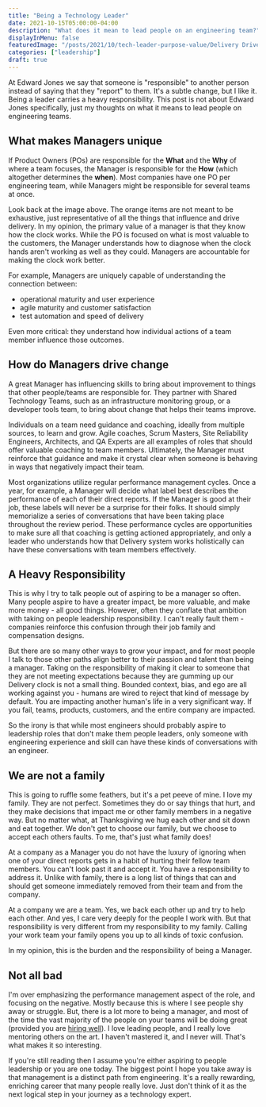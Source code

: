 ```yaml
---
title: "Being a Technology Leader"
date: 2021-10-15T05:00:00-04:00
description: "What does it mean to lead people on an engineering team?"
displayInMenu: false
featuredImage: "/posts/2021/10/tech-leader-purpose-value/Delivery Drivers.png"
categories: ["leadership"]
draft: true
---
```

At Edward Jones we say that someone is "responsible" to another person instead of saying that they "report" to them.  It's a subtle change, but I like it.  Being a leader carries a heavy responsibility. This post is not about Edward Jones specifically, just my thoughts on what it means to lead people on engineering teams.

## What makes Managers unique
If Product Owners (POs) are responsible for the **What** and the **Why** of where a team focuses, the Manager is responsible for the **How** (which altogether determines the **when**).  Most companies have one PO per engineering team, while Managers might be responsible for several teams at once.

Look back at the image above. The orange items are not meant to be exhaustive, just representative of all the things that influence and drive delivery. In my opinion, the primary value of a manager is that they know how the clock works. While the PO is focused on what is most valuable to the customers, the Manager understands how to diagnose when the clock hands aren't working as well as they could. Managers are accountable for making the clock work better.

For example, Managers are uniquely capable of understanding the connection between:

- operational maturity and user experience
- agile maturity and customer satisfaction
- test automation and speed of delivery

Even more critical: they understand how individual actions of a team member influence those outcomes.

## How do Managers drive change
A great Manager has influencing skills to bring about improvement to things that other people/teams are responsible for. They partner with Shared Technology Teams, such as an infrastructure monitoring group, or a developer tools team, to bring about change that helps their teams improve.

Individuals on a team need guidance and coaching, ideally from multiple sources, to learn and grow. Agile coaches, Scrum Masters, Site Reliability Engineers, Architects, and QA Experts are all examples of roles that should offer valuable coaching to team members. Ultimately, the Manager must reinforce that guidance and make it crystal clear when someone is behaving in ways that negatively impact their team.

Most organizations utilize regular performance management cycles. Once a year, for example, a Manager will decide what label best describes the performance of each of their direct reports.  If the Manager is good at their job, these labels will never be a surprise for their folks. It should simply memorialize a series of conversations that have been taking place throughout the review period. These performance cycles are opportunities to make sure all that coaching is getting actioned appropriately, and only a leader who understands how that Delivery system works holistically can have these conversations with team members effectively.

## A Heavy Responsibility
This is why I try to talk people out of aspiring to be a manager so often. Many people aspire to have a greater impact, be more valuable, and make more money - all good things.  However, often they conflate that ambition with taking on people leadership responsibility. I can't really fault them - companies reinforce this confusion through their job family and compensation designs.

But there are so many other ways to grow your impact, and for most people I talk to those other paths align better to their passion and talent than being a manager. Taking on the responsibility of making it clear to someone that they are not meeting expectations because they are gumming up our Delivery clock is not a small thing. Bounded context, bias, and ego are all working against you - humans are wired to reject that kind of message by default. You are impacting another human's life in a very significant way. If you fail, teams, products, customers, and the entire company are impacted.

So the irony is that while most engineers should probably aspire to leadership roles that don't make them people leaders, only someone with engineering experience and skill can have these kinds of conversations with an engineer.

## We are not a family
This is going to ruffle some feathers, but it's a pet peeve of mine. I love my family. They are not perfect. Sometimes they do or say things that hurt, and they make decisions that impact me or other family members in a negative way. But no matter what, at Thanksgiving we hug each other and sit down and eat together. We don't get to choose our family, but we choose to accept each others faults. To me, that's just what family does!

At a company as a Manager you do not have the luxury of ignoring when one of your direct reports gets in a habit of hurting their fellow team members. You can't look past it and accept it. You have a responsibility to address it. Unlike with family, there is a long list of things that can and should get someone immediately removed from their team and from the company.

At a company we are a team. Yes, we back each other up and try to help each other. And yes, I care very deeply for the people I work with. But that responsibility is very different from my responsibility to my family. Calling your work team your family opens you up to all kinds of toxic confusion.

In my opinion, this is the burden and the responsibility of being a Manager.

## Not all bad
I'm over emphasizing the performance management aspect of the role, and focusing on the negative. Mostly because this is where I see people shy away or struggle. But, there is a lot more to being a manager, and most of the time the vast majority of the people on your teams will be doing great (provided you are [hiring well](/posts/2019/04/dont-hire-for-skills/)). I love leading people, and I really love mentoring others on the art. I haven't mastered it, and I never will. That's what makes it so interesting.

If you're still reading then I assume you're either aspiring to people leadership or you are one today. The biggest point I hope you take away is that management is a distinct path from engineering. It's a really rewarding, enriching career that many people really love. Just don't think of it as the next logical step in your journey as a technology expert.
